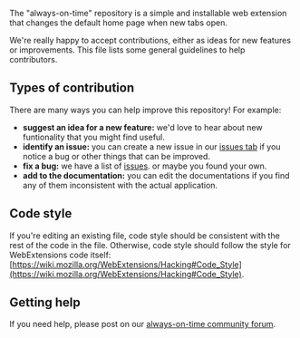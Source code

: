 The "always-on-time" repository is a simple and installable web extension that changes the default home page when new tabs open.

We're really happy to accept contributions, either as ideas for new features or improvements. This file lists some general guidelines to help contributors.

## Types of contribution

There are many ways you can help improve this repository! For example:

* **suggest an idea for a new feature:** 
we'd love to hear about new funtionality that you might find useful.
* **identify an issue:** 
you can create a new issue in our [issues tab](https://github.com/ossd-s23/always-on-time/issues) if you notice a bug or other things that can be improved. 
* **fix a bug:** 
we have a list of [issues](https://github.com/mdn/webextensions-examples/issues).
or maybe you found your own.
* **add to the documentation:** 
you can edit the documentations if you find any of them inconsistent with the actual application.


## Code style

If you're editing an existing file, code style should be consistent with the rest of the code in the file. Otherwise, code style should follow the style for WebExtensions code itself: [https://wiki.mozilla.org/WebExtensions/Hacking#Code_Style](https://wiki.mozilla.org/WebExtensions/Hacking#Code_Style).



## Getting help

If you need help, please post on our [always-on-time community forum](https://discord.gg/pYswShMqUR).
